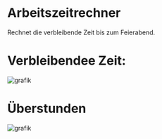 # Arbeitszeitrechner
Rechnet die verbleibende Zeit bis zum Feierabend.


# Verbleibendee Zeit:



![grafik](https://github.com/alrifaii/Arbeitszeitrechner/assets/123451790/44496be6-38f9-40b2-a502-14b7ef197ad3)




# Überstunden




![grafik](https://github.com/alrifaii/Arbeitszeitrechner/assets/123451790/59e8c0f1-1384-4c2e-bf14-90a79a47f5f0)

